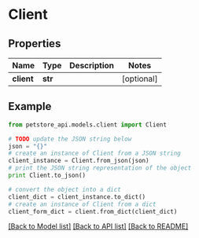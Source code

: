 # Client


## Properties

Name | Type | Description | Notes
------------ | ------------- | ------------- | -------------
**client** | **str** |  | [optional] 

## Example

```python
from petstore_api.models.client import Client

# TODO update the JSON string below
json = "{}"
# create an instance of Client from a JSON string
client_instance = Client.from_json(json)
# print the JSON string representation of the object
print Client.to_json()

# convert the object into a dict
client_dict = client_instance.to_dict()
# create an instance of Client from a dict
client_form_dict = client.from_dict(client_dict)
```
[[Back to Model list]](../README.md#documentation-for-models) [[Back to API list]](../README.md#documentation-for-api-endpoints) [[Back to README]](../README.md)


